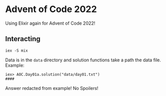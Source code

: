 # Advent of Code 2022

Using Elixir again for Advent of Code 2022!

## Interacting

`iex -S mix`

Data is in the `data` directory and solution functions take a path the data file.
Example:

```
iex> AOC.Day01a.solution("data/day01.txt")
####
```
Answer redacted from example! No Spoilers!
